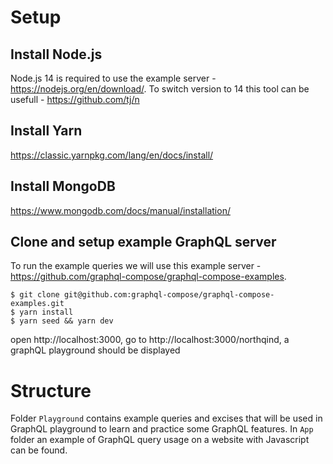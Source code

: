 # Setup

## Install Node.js
Node.js 14 is required to use the example server - https://nodejs.org/en/download/. 
To switch version to 14 this tool can be usefull - https://github.com/tj/n

## Install Yarn
https://classic.yarnpkg.com/lang/en/docs/install/

## Install MongoDB
https://www.mongodb.com/docs/manual/installation/

## Clone and setup example GraphQL server
To run the example queries we will use this example server - https://github.com/graphql-compose/graphql-compose-examples.
```shell
$ git clone git@github.com:graphql-compose/graphql-compose-examples.git
$ yarn install
$ yarn seed && yarn dev
```
open http://localhost:3000, go to http://localhost:3000/northqind, a graphQL playground should be displayed

# Structure
Folder `Playground` contains example queries and excises that will be used in GraphQL playground to learn and practice some GraphQL features.
In `App` folder an example of GraphQL query usage on a website with Javascript can be found.